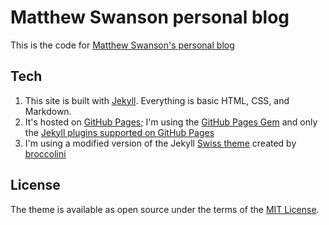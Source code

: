 # Matthew Swanson personal blog

This is the code for [Matthew Swanson's personal blog](https://www.mps75.net)


## Tech

1. This site is built with [Jekyll](http://jekyllrb.com/).  Everything is basic HTML, CSS, and Markdown.
2. It's hosted on [GitHub Pages](https://pages.github.com/); I'm using the
   [GitHub Pages Gem](https://help.github.com/articles/using-jekyll-with-pages/)
   and only the [Jekyll plugins supported on GitHub Pages](https://help.github.com/articles/repository-metadata-on-github-pages/)
3. I'm using a modified version of the Jekyll [Swiss theme](https://github.com/broccolini/swiss) created by [broccolini](https://github.com/broccolini)


## License

The theme is available as open source under the terms of the [MIT License](http://opensource.org/licenses/MIT).
